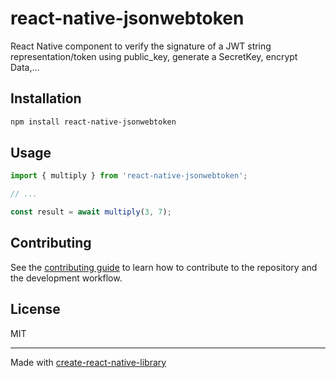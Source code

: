 # react-native-jsonwebtoken

React Native component to verify the signature of a JWT string representation/token using public_key, generate a SecretKey, encrypt Data,...

## Installation

```sh
npm install react-native-jsonwebtoken
```

## Usage

```js
import { multiply } from 'react-native-jsonwebtoken';

// ...

const result = await multiply(3, 7);
```

## Contributing

See the [contributing guide](CONTRIBUTING.md) to learn how to contribute to the repository and the development workflow.

## License

MIT

---

Made with [create-react-native-library](https://github.com/callstack/react-native-builder-bob)
